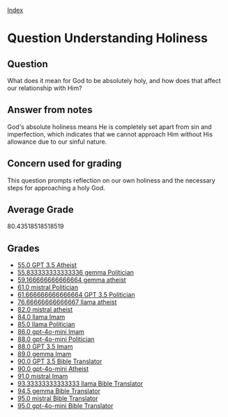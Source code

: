 
[Index](../../index.md)
# Question Understanding Holiness
## Question
What does it mean for God to be absolutely holy, and how does that affect our relationship with Him?

## Answer from notes
God's absolute holiness means He is completely set apart from sin and imperfection, which indicates that we cannot approach Him without His allowance due to our sinful nature.

## Concern used for grading
This question prompts reflection on our own holiness and the necessary steps for approaching a holy God.

## Average Grade
80.43518518518519

## Grades
 * [55.0 GPT 3.5 Atheist](../answers/GPT_3.5_Atheist/Understanding_Holiness.md)
 * [55.833333333333336 gemma Politician](../answers/gemma_Politician/Understanding_Holiness.md)
 * [59.166666666666664 gemma atheist](../answers/gemma_atheist/Understanding_Holiness.md)
 * [61.0 mistral Politician](../answers/mistral_Politician/Understanding_Holiness.md)
 * [61.666666666666664 GPT 3.5 Politician](../answers/GPT_3.5_Politician/Understanding_Holiness.md)
 * [76.66666666666667 llama atheist](../answers/llama_atheist/Understanding_Holiness.md)
 * [82.0 mistral atheist](../answers/mistral_atheist/Understanding_Holiness.md)
 * [84.0 llama Imam](../answers/llama_Imam/Understanding_Holiness.md)
 * [85.0 llama Politician](../answers/llama_Politician/Understanding_Holiness.md)
 * [86.0 gpt-4o-mini Imam](../answers/gpt-4o-mini_Imam/Understanding_Holiness.md)
 * [88.0 gpt-4o-mini Politician](../answers/gpt-4o-mini_Politician/Understanding_Holiness.md)
 * [88.0 GPT 3.5 Imam](../answers/GPT_3.5_Imam/Understanding_Holiness.md)
 * [89.0 gemma Imam](../answers/gemma_Imam/Understanding_Holiness.md)
 * [90.0 GPT 3.5 Bible Translator](../answers/GPT_3.5_Bible_Translator/Understanding_Holiness.md)
 * [90.0 gpt-4o-mini Atheist](../answers/gpt-4o-mini_Atheist/Understanding_Holiness.md)
 * [91.0 mistral Imam](../answers/mistral_Imam/Understanding_Holiness.md)
 * [93.33333333333333 llama Bible Translator](../answers/llama_Bible_Translator/Understanding_Holiness.md)
 * [94.5 gemma Bible Translator](../answers/gemma_Bible_Translator/Understanding_Holiness.md)
 * [95.0 mistral Bible Translator](../answers/mistral_Bible_Translator/Understanding_Holiness.md)
 * [95.0 gpt-4o-mini Bible Translator](../answers/gpt-4o-mini_Bible_Translator/Understanding_Holiness.md)
